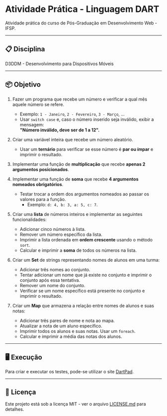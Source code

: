 # Atividade Prática - Linguagem DART

Atividade prática do curso de Pós-Graduação em Desenvolvimento Web - IFSP.

---

## 📋 Disciplina

D3DDM - Desenvolvimento para Dispositivos Móveis

---

## 📦 Objetivo

1. Fazer um programa que recebe um número e verificar a qual mês aquele número se refere.  
   - Exemplo: `1 - Janeiro`, `2 - Fevereiro`, `3 - Março`, ...
   - Usar `switch case` e, caso o número inserido seja inválido, exibir a mensagem:  
     **"Número inválido, deve ser de 1 a 12".**

2. Criar uma variável inteira que recebe um número aleatório.  
   - Usar um **ternário** para verificar se esse número é **par ou ímpar** e imprimir o resultado.

3. Implementar uma função de **multiplicação** que recebe **apenas 2 argumentos posicionados**.

4. Implementar uma função de **soma** que recebe **4 argumentos nomeados obrigatórios**.  
   - Testar trocar a ordem dos argumentos nomeados ao passar os valores para a função.  
     - Exemplo: `d: 4, b: 3, a: 5, c: 7`.

5. Criar uma **lista** de números inteiros e implementar as seguintes funcionalidades:
   - Adicionar cinco números à lista.
   - Remover um número específico da lista.
   - Imprimir a lista ordenada em **ordem crescente** usando o método `sort`.
   - Calcular e imprimir a **soma** de todos os números na lista.

6. Criar um **Set** de strings representando nomes de alunos em uma turma:
   - Adicionar três nomes ao conjunto.
   - Tentar adicionar um nome que já existe no conjunto e imprimir o conjunto após essa tentativa.
   - Remover um nome do conjunto.
   - Verificar se um nome específico está presente no conjunto e imprimir o resultado.

7. Criar um **Map** que armazena a relação entre nomes de alunos e suas notas:
   - Adicionar três pares de nome e nota ao mapa.
   - Atualizar a nota de um aluno específico.
   - Imprimir todos os alunos e suas notas. Usar um `foreach`.
   - Calcular e imprimir a média das notas dos alunos.

---

## 🖥️ Execução

Para criar e executar os testes, pode-se utilizar o site [DartPad](https://dartpad.dev/).

---

## 📄 Licença

Este projeto está sob a licença MIT - ver o arquivo [LICENSE.md](https://github.com/LuizFAraujo/pos_dev_web--disp_moveis--ativ_dart1/blob/main/LICENSE) para detalhes.

